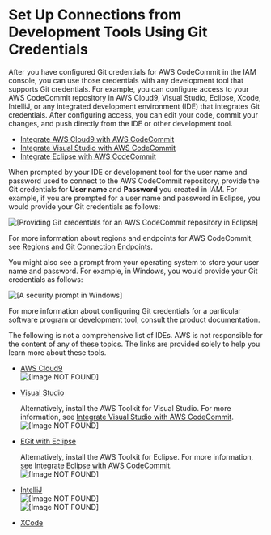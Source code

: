# Set Up Connections from Development Tools Using Git Credentials<a name="setting-up-ide"></a>

After you have configured Git credentials for AWS CodeCommit in the IAM console, you can use those credentials with any development tool that supports Git credentials\. For example, you can configure access to your AWS CodeCommit repository in AWS Cloud9, Visual Studio, Eclipse, Xcode, IntelliJ, or any integrated development environment \(IDE\) that integrates Git credentials\. After configuring access, you can edit your code, commit your changes, and push directly from the IDE or other development tool\. 


+ [Integrate AWS Cloud9 with AWS CodeCommit](setting-up-ide-c9.md)
+ [Integrate Visual Studio with AWS CodeCommit](setting-up-ide-vs.md)
+ [Integrate Eclipse with AWS CodeCommit](setting-up-ide-ec.md)

When prompted by your IDE or development tool for the user name and password used to connect to the AWS CodeCommit repository, provide the Git credentials for **User name** and **Password** you created in IAM\. For example, if you are prompted for a user name and password in Eclipse, you would provide your Git credentials as follows:

![\[Providing Git credentials for an AWS CodeCommit repository in Eclipse\]](http://docs.aws.amazon.com/codecommit/latest/userguide/images/codecommit-ide-ec1.png)

For more information about regions and endpoints for AWS CodeCommit, see [Regions and Git Connection Endpoints](regions.md)\.

You might also see a prompt from your operating system to store your user name and password\. For example, in Windows, you would provide your Git credentials as follows:

![\[A security prompt in Windows\]](http://docs.aws.amazon.com/codecommit/latest/userguide/images/codecommit-ide-vs2.png)

For more information about configuring Git credentials for a particular software program or development tool, consult the product documentation\. 

The following is not a comprehensive list of IDEs\. AWS is not responsible for the content of any of these topics\. The links are provided solely to help you learn more about these tools\.

+ [AWS Cloud9](setting-up-ide-c9.md)  
![\[Image NOT FOUND\]](http://docs.aws.amazon.com/codecommit/latest/userguide/images/codecommit-ide-c9-clone.png)

+ [Visual Studio](https://www.visualstudio.com/en-us/docs/git/tutorial/creatingrepo#clone-an-existing-git-repo)

  Alternatively, install the AWS Toolkit for Visual Studio\. For more information, see [Integrate Visual Studio with AWS CodeCommit](setting-up-ide-vs.md)\.  
![\[Image NOT FOUND\]](http://docs.aws.amazon.com/codecommit/latest/userguide/images/codecommit-ide-vs1.png)

+ [EGit with Eclipse](https://wiki.eclipse.org/EGit/User_Guide#Working_with_remote_Repositories)

  Alternatively, install the AWS Toolkit for Eclipse\. For more information, see [Integrate Eclipse with AWS CodeCommit](setting-up-ide-ec.md)\.  
![\[Image NOT FOUND\]](http://docs.aws.amazon.com/codecommit/latest/userguide/images/codecommit-ide-ec1.png)

+ [IntelliJ](https://www.jetbrains.com/help/idea/2016.2/handling-passwords-for-git-remote-repositories.html)  
![\[Image NOT FOUND\]](http://docs.aws.amazon.com/codecommit/latest/userguide/images/codecommit-ide-itj1.png)  
![\[Image NOT FOUND\]](http://docs.aws.amazon.com/codecommit/latest/userguide/images/codecommit-ide-itj2.png)

+ [XCode](https://developer.apple.com/library/content/documentation/IDEs/Conceptual/xcode_guide-continuous_integration/PublishYourCodetoaSourceRepository.html)